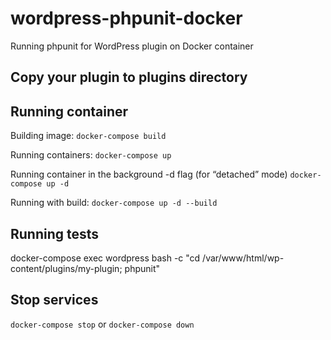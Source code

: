 # wordpress-phpunit-docker
Running phpunit for WordPress plugin on Docker container

## Copy your plugin to plugins directory

## Running container

Building image:
`docker-compose build`

Running containers:
`docker-compose up`

Running container in the background -d flag (for “detached” mode)
`docker-compose up -d`

Running with build:
`docker-compose up -d --build`

## Running tests

docker-compose exec wordpress bash -c "cd /var/www/html/wp-content/plugins/my-plugin; phpunit"

## Stop services

`docker-compose stop`
or
`docker-compose down`
